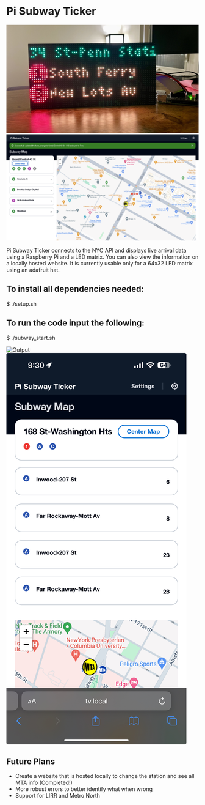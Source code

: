 # Pi Subway Ticker
![Output](Images/Penn_station.jpg)
![OutPut](Images/website.png)

Pi Subway Ticker connects to the NYC API and displays live arrival data using a Raspberry Pi and a LED matrix. You can also view the information on a locally hosted website. It is currently usable only for a 64x32 LED matrix using an adafruit hat. 

## To install all dependencies needed:

$ ./setup.sh

## To run the code input the following:

$ ./subway_start.sh

![Output](Images/Yankee_stadium.jpg)
![Output](Images/mobile_website.jpeg)

## Future Plans
* Create a website that is hosted locally to change the station and see all MTA info (Completed!)
* More robust errors to better identify what when wrong
* Support for LIRR and Metro North